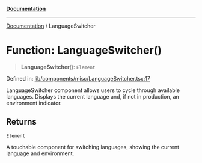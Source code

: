[**Documentation**](../README.md)

***

[Documentation](../README.md) / LanguageSwitcher

# Function: LanguageSwitcher()

> **LanguageSwitcher**(): `Element`

Defined in: [lib/components/misc/LanguageSwitcher.tsx:17](https://github.com/aldesgroup/goaldn/blob/6a7943d02984b1a6b41d76a3a483a1484b644076/lib/components/misc/LanguageSwitcher.tsx#L17)

LanguageSwitcher component allows users to cycle through available languages.
Displays the current language and, if not in production, an environment indicator.

## Returns

`Element`

A touchable component for switching languages, showing the current language and environment.
